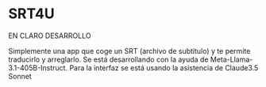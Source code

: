 # SRT4U
EN CLARO DESARROLLO

Simplemente una app que coge un SRT (archivo de subtítulo) y te permite traducirlo y arreglarlo.
Se está desarrollando con la ayuda de Meta-Llama-3.1-405B-Instruct.
Para la interfaz se está usando la asistencia de Claude3.5 Sonnet